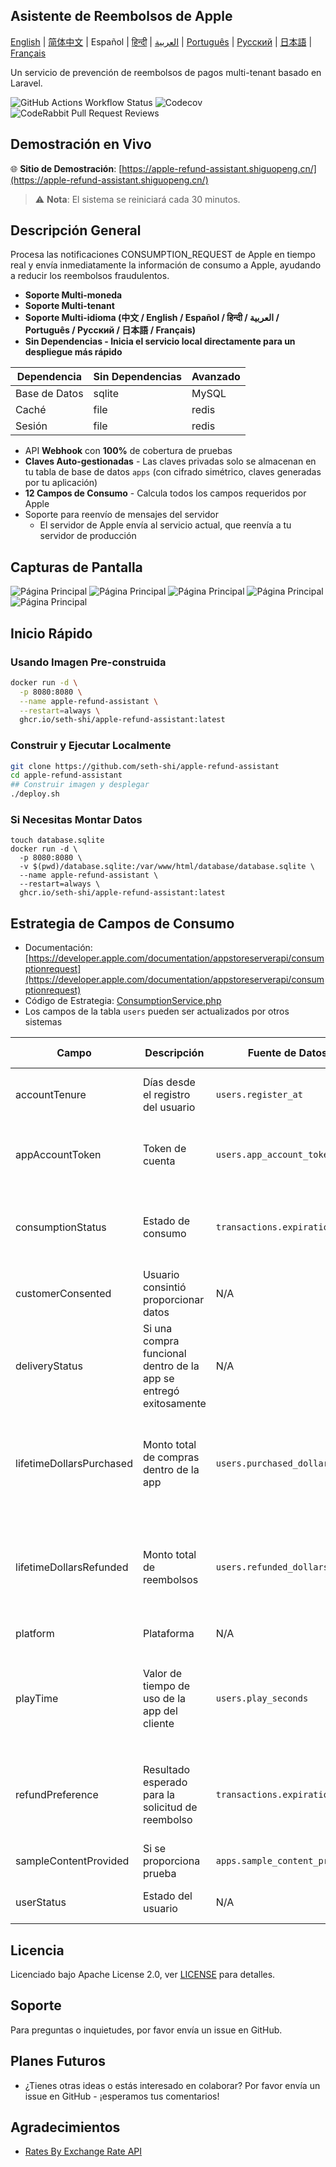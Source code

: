 
## Asistente de Reembolsos de Apple

[English](./README.md) | [简体中文](./README.zh.md) | Español | [हिन्दी](./README.hi.md) | [العربية](./README.ar.md) | [Português](./README.pt.md) | [Русский](./README.ru.md) | [日本語](./README.ja.md) | [Français](./README.fr.md)

Un servicio de prevención de reembolsos de pagos multi-tenant basado en Laravel.

![GitHub Actions Workflow Status](https://img.shields.io/github/actions/workflow/status/seth-shi/apple-refund-assistant/laravel.yml)
![Codecov](https://img.shields.io/codecov/c/github/seth-shi/apple-refund-assistant)
![CodeRabbit Pull Request Reviews](https://img.shields.io/coderabbit/prs/github/seth-shi/apple-refund-assistant?utm_source=oss&utm_medium=github&utm_campaign=seth-shi%2Fapple-refund-assistant&labelColor=171717&color=FF570A&link=https%3A%2F%2Fcoderabbit.ai&label=CodeRabbit+Reviews)

## Demostración en Vivo

🌐 **Sitio de Demostración**: [https://apple-refund-assistant.shiguopeng.cn/](https://apple-refund-assistant.shiguopeng.cn/)

> ⚠️ **Nota**: El sistema se reiniciará cada 30 minutos.

## Descripción General

Procesa las notificaciones CONSUMPTION_REQUEST de Apple en tiempo real y envía inmediatamente la información de consumo a Apple, ayudando a reducir los reembolsos fraudulentos.


- **Soporte Multi-moneda**
- **Soporte Multi-tenant**
- **Soporte Multi-idioma (中文 / English / Español / हिन्दी / العربية / Português / Русский / 日本語 / Français)**
- **Sin Dependencias - Inicia el servicio local directamente para un despliegue más rápido**

| Dependencia | Sin Dependencias |  Avanzado   |
|-----|--|-----|
|  Base de Datos   | sqlite | MySQL |
|  Caché   | file | redis  |
|   Sesión | file |  redis   |
- API **Webhook** con **100%** de cobertura de pruebas
- **Claves Auto-gestionadas** - Las claves privadas solo se almacenan en tu tabla de base de datos `apps` (con cifrado simétrico, claves generadas por tu aplicación)
- **12 Campos de Consumo** - Calcula todos los campos requeridos por Apple
- Soporte para reenvío de mensajes del servidor
  - El servidor de Apple envía al servicio actual, que reenvía a tu servidor de producción

 
## Capturas de Pantalla
![Página Principal](assets/0.png)
![Página Principal](assets/1.png)
![Página Principal](assets/2.png)
![Página Principal](assets/3.png)
![Página Principal](assets/4.png)


## Inicio Rápido
### Usando Imagen Pre-construida
```bash
docker run -d \
  -p 8080:8080 \
  --name apple-refund-assistant \
  --restart=always \
  ghcr.io/seth-shi/apple-refund-assistant:latest
```


### Construir y Ejecutar Localmente
```bash
git clone https://github.com/seth-shi/apple-refund-assistant
cd apple-refund-assistant
## Construir imagen y desplegar
./deploy.sh
```

### Si Necesitas Montar Datos
```
touch database.sqlite
docker run -d \
  -p 8080:8080 \
  -v $(pwd)/database.sqlite:/var/www/html/database/database.sqlite \
  --name apple-refund-assistant \
  --restart=always \
  ghcr.io/seth-shi/apple-refund-assistant:latest
```

## Estrategia de Campos de Consumo
* Documentación: [https://developer.apple.com/documentation/appstoreserverapi/consumptionrequest](https://developer.apple.com/documentation/appstoreserverapi/consumptionrequest)
* Código de Estrategia: [ConsumptionService.php](./app/Services/ConsumptionService.php) 
* Los campos de la tabla `users` pueden ser actualizados por otros sistemas

| Campo                       | Descripción                | Fuente de Datos                          | Regla de Cálculo                                                                                           |
|--------------------------|-------------------|--------------------------------|------------------------------------------------------------------------------------------------|
| accountTenure            | Días desde el registro del usuario            | `users.register_at`            | Tiempo actual menos tiempo de registro                                                                                     |
| appAccountToken          | Token de cuenta          | `users.app_account_token`      | [Debe pasarse cuando el cliente crea el pedido](https://developer.apple.com/documentation/StoreKit/Transaction/appAccountToken) |
| consumptionStatus        | Estado de consumo              | `transactions.expiration_date` | Comparar con el tiempo actual, devolver consumido si expiró                                                                              |
| customerConsented        | Usuario consintió proporcionar datos          | N/A                              | Valor fijo `true`                                                                                       |
| deliveryStatus           | Si una compra funcional dentro de la app se entregó exitosamente | N/A                              | Valor fijo `0` (entrega normal)                                                                                    |
| lifetimeDollarsPurchased | Monto total de compras dentro de la app             | `users.purchased_dollars`      | Acumulado basado en eventos de transacción de Apple, o puedes acumular manualmente                                                                        |
| lifetimeDollarsRefunded  | Monto total de reembolsos             | `users.refunded_dollars`       | Acumulado basado en eventos de reembolso de Apple, o puedes acumular manualmente                                                                        |
| platform                 | Plataforma                | N/A                              | Valor fijo `1` (apple)                                                                                   |
| playTime                 | Valor de tiempo de uso de la app del cliente        | `users.play_seconds`           | Tu sistema necesita soportar la actualización de este campo, de lo contrario es `0`                                                                          |
| refundPreference         | Resultado esperado para la solicitud de reembolso         | `transactions.expiration_date` | Comparar con el tiempo actual, preferir rechazar el reembolso si expiró                                                                             |
| sampleContentProvided    | Si se proporciona prueba            | `apps.sample_content_provided` | Configurar al crear la app                                                                                      |
| userStatus               | Estado del usuario              | N/A                              | Valor fijo `1` (usuario normal)                                                                                   |



## Licencia

Licenciado bajo Apache License 2.0, ver [LICENSE](./LICENSE) para detalles.

## Soporte

Para preguntas o inquietudes, por favor envía un issue en GitHub.

## Planes Futuros
- ¿Tienes otras ideas o estás interesado en colaborar? Por favor envía un issue en GitHub - ¡esperamos tus comentarios!

## Agradecimientos
* [Rates By Exchange Rate API](https://www.exchangerate-api.com)

